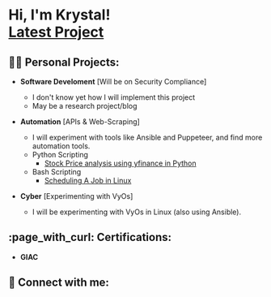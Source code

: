 <h1>Hi, I'm Krystal! <br/><a href="https://github.com/Kelllyy1/Latest-Project">Latest Project</a></h1>

<h2>👨‍💻 Personal Projects:</h2>

- <b>Software Develoment</b> [Will be on Security Compliance]
  - I don't know yet how I will implement this project
  - May be a research project/blog
    
- <b>Automation</b> [APIs & Web-Scraping]
  - </b></i>I will experiment with tools like Ansible and Puppeteer, and find more automation tools.
  - Python Scripting
    - <a href="https://github.com/Kelllyy1/Stocks">Stock Price analysis using yfinance in Python</a></h1>
  - Bash Scripting
    - <a href="https://github.com/Kelllyy1/Latest Project">Scheduling A Job in Linux</a></h1>

 - <b>Cyber</b> [Experimenting with VyOs]
    - </i>I will be experimenting with VyOs in Linux (also using Ansible).

<h2> :page_with_curl: Certifications:</h2>

- <b>GIAC</b>

 <!--
<h2>👨‍💻 Cybersecurity Projects:</h2>

- <b>Project 1</b>
  - Description
- <b>Project 2</b>
  - Description</b></i>
  -->

<h2> 🤳 Connect with me:</h2>

[linkedin]: https://linkedin.com/in/krystalkelly25

<!--

Here are some ideas to get you started:

- 🔭 I’m currently working on ...
- 🌱 I’m currently learning ...
- 👯 I’m looking to collaborate on ...
- 🤔 I’m looking for help with ...
- 💬 Ask me about ...
- 📫 How to reach me: ...
- 😄 Pronouns: ...
- ⚡ Fun fact: ...
-->
